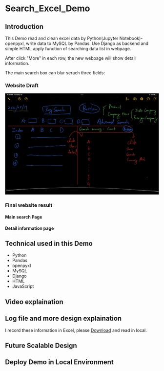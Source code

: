 # Search\_Excel\_Demo
## Introduction
This Demo read and clean excel data by Python(Jupyter Notebook)-openpyxl, write data to MySQL by Pandas. Use Django as backend and simple HTML apply function of searching data list in webpage.

After click "More" in each row, the new webpage will show detail information.

The main search box can blur serach three fields: 
### Website Draft
![Draft](https://github.com/lingwsh/Search_Excel_Demo/blob/main/img/01_draft.jpg)
### Final website result
#### Main search Page
#### Detail information page 
## Technical used in this Demo
<ul>
  <li>Python</li>
  <li>Pandas</li>
  <li>openpyxl</li>
  <li>MySQL</li>
  <li>Django</li>
  <li>HTML</li>
  <li>JavaScript</li>
</ul>

## Video explaination

## Log file and more design explaination
I record these information in Excel, please [Download](https://github.com/lingwsh/Search_Excel_Demo/blob/main/work_time_log.xlsx) and read in local.

## Future Scalable Design

## Deploy Demo in Local Environment
 
